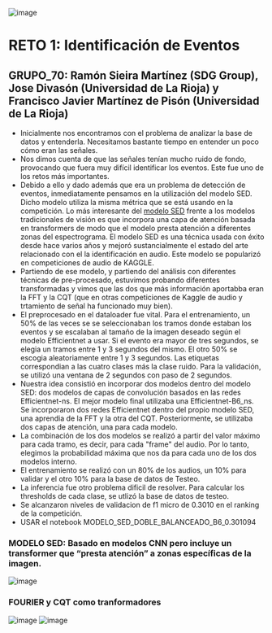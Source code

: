 ![image](https://user-images.githubusercontent.com/116558787/197547402-7aea89ce-1cf8-4156-830a-a0a822622aa3.png)
# RETO 1: Identificación de Eventos
## GRUPO_70: Ramón Sieira Martínez (SDG Group), Jose Divasón (Universidad de La Rioja) y Francisco Javier Martínez de Pisón (Universidad de La Rioja)
 - Inicialmente nos encontramos con el problema de analizar la base de datos y entenderla. Necesitamos bastante tiempo en entender un poco cómo eran las señales.
 - Nos dimos cuenta de que las señales tenían mucho ruido de fondo, provocando que fuera muy difícil identificar los eventos. Este fue uno de los retos más importantes.
 - Debido a ello y dado además que era un problema de detección de eventos, inmediatamente pensamos en la utilización del modelo SED. Dicho modelo utiliza la misma métrica que se está usando en la competición. Lo más interesante del [modelo SED](https://tut-arg.github.io/sed_eval/tutorial.html) frente a los modelos tradicionales de visión es que incorpora una capa de atención basada en transformers de modo que el modelo presta atención a diferentes zonas del espectrograma. El modelo SED es una técnica usada con éxito desde hace varios años y mejoró sustancialmente el estado del arte relacionado con el la identificación en audio. Este modelo se popularizó en competiciones de audio de KAGGLE.
 - Partiendo de ese modelo, y partiendo del análisis con diferentes técnicas de pre-procesado, estuvimos probando diferentes transformadas y vimos que las dos que más información aportabba eran la FFT y la CQT (que en otras competiciones de Kaggle de audio y trtamiento de señal ha funcionado muy bien). 
 - El preprocesado en el dataloader fue vital. Para el entrenamiento, un 50% de las veces se se seleccionaban los tramos donde estaban los eventos y se escalaban al tamaño de la imagen deseado según el modelo Efficientnet a usar. Si el evento era mayor de tres segundos, se elegia un tramos entre 1 y 3 segundos del mismo. El otro 50% se escogia aleatoriamente entre 1 y 3 segundos. Las etiquetas correspondian a las cuatro clases más la clase ruido. Para la validación, se utilizó una ventana de 2 segundos con paso de 2 segundos.
 - Nuestra idea consistió en incorporar dos modelos dentro del modelo SED: dos modelos de capas de convolución basados en las redes Efficientnet-ns. El mejor modelo final utilizaba una Efficientnet-B6_ns. Se incorporaron dos redes Efficientnet dentro del propio modelo SED, una aprendia de la FFT y la otra del CQT. Posteriormente, se utilizaba dos capas de atención, una para cada modelo.
 - La combinación de los dos modelos se realizó a partir del valor máximo para cada tramo, es decir, para cada "frame" del audio. Por lo tanto, elegimos la probabilidad máxima que nos da para cada uno de los dos modelos interno.
 - El entrenamiento se realizó con un 80% de los audios, un 10% para validar y el otro 10% para la base de datos de Testeo.
 - La inferencia fue otro problema dificil de resolver. Para calcular los thresholds de cada clase, se utlizó la base de datos de testeo.
 - Se alcanzaron niveles de validacion de f1 micro de 0.3010 en el ranking de la competición.
 - USAR el notebook MODELO_SED_DOBLE_BALANCEADO_B6_0.301094
### MODELO SED: Basado en modelos CNN pero incluye un transformer que “presta atención” a zonas específicas de la imagen. 
![image](https://user-images.githubusercontent.com/116558787/197606751-7ec89915-7ab4-4647-a93d-aa2e12e74f8b.png)

### FOURIER y CQT como tranformadores
![image](https://user-images.githubusercontent.com/116558787/197638943-9946f1f8-eed2-40bb-b9c9-36d5e9136f08.png)
![image](https://user-images.githubusercontent.com/116558787/197638945-ad4ba897-88e7-4c9c-9259-da85a1ea9909.png)

